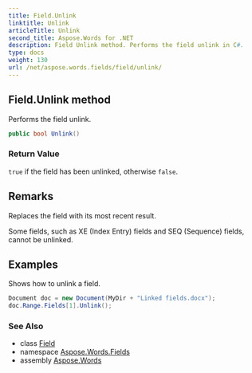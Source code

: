 ```yaml
---
title: Field.Unlink
linktitle: Unlink
articleTitle: Unlink
second_title: Aspose.Words for .NET
description: Field Unlink method. Performs the field unlink in C#.
type: docs
weight: 130
url: /net/aspose.words.fields/field/unlink/
---
```

## Field.Unlink method

Performs the field unlink.

```csharp
public bool Unlink()
```

### Return Value

`true` if the field has been unlinked, otherwise `false`.

## Remarks

Replaces the field with its most recent result.

Some fields, such as XE (Index Entry) fields and SEQ (Sequence) fields, cannot be unlinked.

## Examples

Shows how to unlink a field.

```csharp
Document doc = new Document(MyDir + "Linked fields.docx");
doc.Range.Fields[1].Unlink();
```

### See Also

* class [Field](../)
* namespace [Aspose.Words.Fields](../../../aspose.words.fields/)
* assembly [Aspose.Words](../../../)
